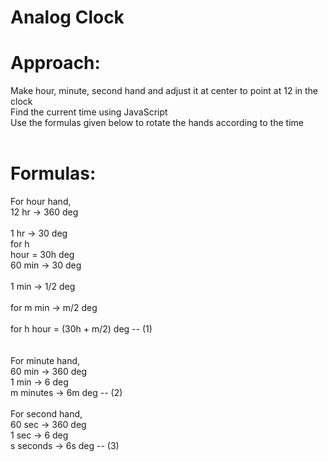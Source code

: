 # Analog Clock </br>
# Approach:
Make hour, minute, second hand and adjust it at center to point at 12 in the clock </br>
Find the current time using JavaScript </br>
Use the formulas given below to rotate the hands according to the time </br></br>
# Formulas:
For hour hand, </br>
12 hr -> 360 deg </br>
 </br>1 hr -> 30 deg </br>
for h </br>hour = 30h deg </br>
60 min -> 30 deg </br> </br>
1 min -> 1/2 deg </br> </br>
for m min -> m/2 deg </br> </br>
for h hour = (30h + m/2) deg -- (1) </br>
</br> </br>
For minute hand, </br>
60 min -> 360 deg </br>
1 min -> 6 deg	</br>
m minutes -> 6m deg -- (2) </br>
</br>
For second hand, </br>
60 sec -> 360 deg </br>
1 sec -> 6 deg </br>
s seconds -> 6s deg -- (3) </br>

